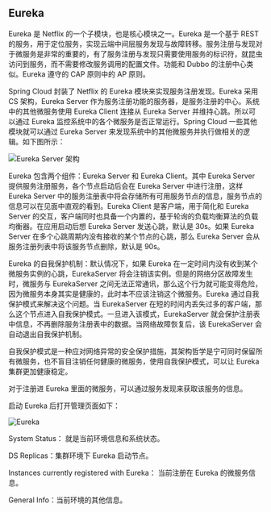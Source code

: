 ## Eureka

Eureka 是 Netflix 的一个子模块，也是核心模块之一。Eureka 是一个基于 REST 的服务，用于定位服务，实现云端中间层服务发现与故障转移。服务注册与发现对于微服务是非常的重要的，有了服务注册与发现只需要使用服务的标识符，就昆虫访问到服务，而不需要修改服务调用的配置文件。功能和 Dubbo 的注册中心类似。Eureka 遵守的 CAP 原则中的 AP 原则。

Spring Cloud 封装了 Netflix 的 Eureka 模块来实现服务注册发现。Eureka 采用 CS 架构，Eureka Server 作为服务注册功能的服务器，是服务注册的中心。系统中的其他微服务使用 Eureka Client 连接从 Eureka Server 并维持心跳。所以可以通过 Eureka 监控系统中的各个微服务是否正常运行。Spring Cloud 一些其他模块就可以通过 Eureka Server 来发现系统中的其他微服务并执行做相关的逻辑。如下图所示：

![Eureka Server 架构](http://img.programya.com/20200109230019.png)

Eureka 包含两个组件：Eureka Server 和 Eureka Client。其中 Eureka Server 提供服务注册服务，各个节点启动后会在 Eureka Server 中进行注册，这样 Eureka Server 中的服务注册表中将会存储所有可用服务节点的信息，服务节点的信息可以在见面中直观的看到。Eureka Client 是客户端，用于简化和 Eureka Server 的交互，客户端同时也具备一个内置的，基于轮询的负载均衡算法的负载均衡器。在应用启动后想 Eureka Server 发送心跳，默认是 30s。如果 Eureka Server 在多个心跳周期内没有接收的某个节点的心跳，那么 Eureka Server 会从服务注册列表中将该服务节点删除，默认是 90s。

Eureka 的自我保护机制：默认情况下，如果 Eureka 在一定时间内没有收到某个微服务实例的心跳，EurekaServer 将会注销该实例。但是的网络分区故障发生时，微服务与 EurekaServer 之间无法正常通讯，那么这个行为就可能变得危险，因为微服务本身其实是健康的，此时本不应该注销这个微服务。Eureka 通过自我保护模式来解决这个问题。当 EurekaServer 在短的时间内丢失过多的客户端，那么这个节点进入自我保护模式。一旦进入该模式，EurekaServer 就会保护注册表中信息，不再删除服务注册表中的数据。当网络故障恢复后，该 EurekaServer 会自动退出自我保护机制。

自我保护模式是一种应对网络异常的安全保护措施，其架构哲学是宁可同时保留所有微服务，也不盲目注销任何健康的微服务，使用自我保护模式，可以让 Eureka 集群更加健康稳定。

对于注册进 Eureka 里面的微服务，可以通过服务发现来获取该服务的信息。

启动 Eureka 后打开管理页面如下：

![Eureka](http://img.programya.com/20200111084730.png)

System Status： 就是当前环境信息和系统状态。

DS Replicas：集群环境下 Eureka 启动节点。

Instances currently registered with Eureka： 当前注册在 Eureka 的微服务信息。

General Info：当前环境的其他信息。